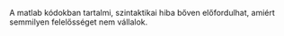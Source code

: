 A matlab kódokban tartalmi, szintaktikai hiba bőven előfordulhat, amiért semmilyen felelősséget nem vállalok.

